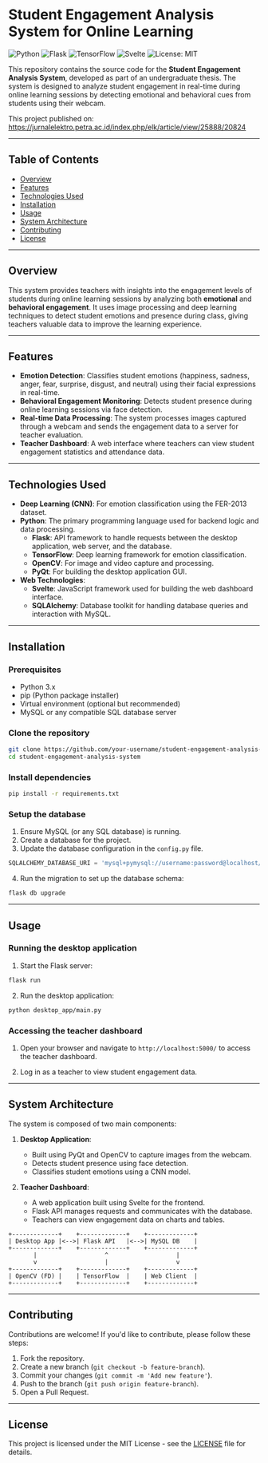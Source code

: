 
# Student Engagement Analysis System for Online Learning

![Python](https://img.shields.io/badge/Python-3.8%2B-blue)
![Flask](https://img.shields.io/badge/Flask-v2.0.0-black)
![TensorFlow](https://img.shields.io/badge/TensorFlow-2.x-orange)
![Svelte](https://img.shields.io/badge/Svelte-3-red)
![License: MIT](https://img.shields.io/badge/License-MIT-green)

This repository contains the source code for the **Student Engagement Analysis System**, developed as part of an undergraduate thesis. The system is designed to analyze student engagement in real-time during online learning sessions by detecting emotional and behavioral cues from students using their webcam.

This project published on: https://jurnalelektro.petra.ac.id/index.php/elk/article/view/25888/20824

---

## Table of Contents

- [Overview](#overview)
- [Features](#features)
- [Technologies Used](#technologies-used)
- [Installation](#installation)
- [Usage](#usage)
- [System Architecture](#system-architecture)
- [Contributing](#contributing)
- [License](#license)

---

## Overview

This system provides teachers with insights into the engagement levels of students during online learning sessions by analyzing both **emotional** and **behavioral engagement**. It uses image processing and deep learning techniques to detect student emotions and presence during class, giving teachers valuable data to improve the learning experience.

---

## Features

- **Emotion Detection**: Classifies student emotions (happiness, sadness, anger, fear, surprise, disgust, and neutral) using their facial expressions in real-time.
- **Behavioral Engagement Monitoring**: Detects student presence during online learning sessions via face detection.
- **Real-time Data Processing**: The system processes images captured through a webcam and sends the engagement data to a server for teacher evaluation.
- **Teacher Dashboard**: A web interface where teachers can view student engagement statistics and attendance data.

---

## Technologies Used

- **Deep Learning (CNN)**: For emotion classification using the FER-2013 dataset.
- **Python**: The primary programming language used for backend logic and data processing.
  - **Flask**: API framework to handle requests between the desktop application, web server, and the database.
  - **TensorFlow**: Deep learning framework for emotion classification.
  - **OpenCV**: For image and video capture and processing.
  - **PyQt**: For building the desktop application GUI.
- **Web Technologies**:
  - **Svelte**: JavaScript framework used for building the web dashboard interface.
  - **SQLAlchemy**: Database toolkit for handling database queries and interaction with MySQL.

---

## Installation

### Prerequisites

- Python 3.x
- pip (Python package installer)
- Virtual environment (optional but recommended)
- MySQL or any compatible SQL database server

### Clone the repository

```bash
git clone https://github.com/your-username/student-engagement-analysis-system.git
cd student-engagement-analysis-system
```

### Install dependencies

```bash
pip install -r requirements.txt
```

### Setup the database

1. Ensure MySQL (or any SQL database) is running.
2. Create a database for the project.
3. Update the database configuration in the `config.py` file.

```python
SQLALCHEMY_DATABASE_URI = 'mysql+pymysql://username:password@localhost/db_name'
```

4. Run the migration to set up the database schema:

```bash
flask db upgrade
```

---

## Usage

### Running the desktop application

1. Start the Flask server:

```bash
flask run
```

2. Run the desktop application:

```bash
python desktop_app/main.py
```

### Accessing the teacher dashboard

1. Open your browser and navigate to `http://localhost:5000/` to access the teacher dashboard.

2. Log in as a teacher to view student engagement data.

---

## System Architecture

The system is composed of two main components:

1. **Desktop Application**:
   - Built using PyQt and OpenCV to capture images from the webcam.
   - Detects student presence using face detection.
   - Classifies student emotions using a CNN model.

2. **Teacher Dashboard**:
   - A web application built using Svelte for the frontend.
   - Flask API manages requests and communicates with the database.
   - Teachers can view engagement data on charts and tables.

```plaintext
+-------------+    +-------------+    +-------------+
| Desktop App |<-->| Flask API   |<-->| MySQL DB    |
+-------------+    +-------------+    +-------------+
       |                   ^                   |
       v                   |                   v
+-------------+    +-------------+    +-------------+
| OpenCV (FD) |    | TensorFlow  |    | Web Client  |
+-------------+    +-------------+    +-------------+
```

---

## Contributing

Contributions are welcome! If you'd like to contribute, please follow these steps:

1. Fork the repository.
2. Create a new branch (`git checkout -b feature-branch`).
3. Commit your changes (`git commit -m 'Add new feature'`).
4. Push to the branch (`git push origin feature-branch`).
5. Open a Pull Request.

---

## License

This project is licensed under the MIT License - see the [LICENSE](LICENSE) file for details.
